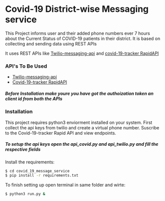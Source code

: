 # Covid-19 District-wise Messaging service

This Project informs user and their added phone numbers ever 7 hours about the Current Status of COVID-19 patients in their district.
It is based on collecting and sending data using REST APIs


It uses REST APIs like [Twilio-messaging-api](https://www.twilio.com/) and [covid-19-tracker RapidAPI](https://rapidapi.com/spamakashrajtech/api/corona-virus-world-and-india-data/)



### API's To Be Used
* [Twilio-messaging-api](https://www.twilio.com/)
* [Covid-19-tracker RapidAPI](https://rapidapi.com/spamakashrajtech/api/corona-virus-world-and-india-data/)

##### Before Installation make youre you have got the authoization token an client id from both the APIs
###

### Installation

This project requires python3 enviorment installed on your system.
First collect the api keys from twilio and create a virtual phone number.
Suscribe to the Covid-19-tracker Rapid API and view endpoints.

##### To setup the api keys open the api_covid.py and api_twilio.py and fill the respective fields

Install the requirements:

```sh
$ cd covid_19_message_service
$ pip install -r requirements.txt
```
To finish setting up open terminal in same folder and wirte:
```sh
$ python3 run.py &
```




